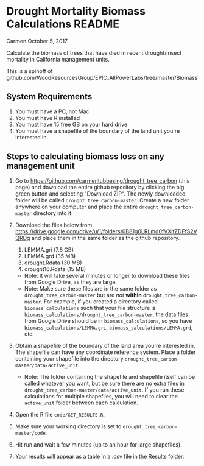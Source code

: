 Drought Mortality Biomass Calculations README
================
Carmen
October 5, 2017

Calculate the biomass of trees that have died in recent drought/insect mortality in California management units.

This is a spinoff of github.com/WoodResourcesGroup/EPIC\_AllPowerLabs/tree/master/Biomass

System Requirements
--------------------------------------------------------

1. You must have a PC, not Mac
2. You must have R installed
3. You must have 15 free GB on your hard drive 
4. You must have a shapefile of the boundary of the land unit you're interested in.

Steps to calculating biomass loss on any management unit
--------------------------------------------------------

1.  Go to <https://github.com/carmentubbesing/drought_tree_carbon> (this page) and download the entire github repository by clicking the big green button and selecting "Download ZIP". The newly downloaded folder will be called `drought_tree_carbon-master`. Create a new folder anywhere on your computer and place the entire `drought_tree_carbon-master` directory into it. 

2.  Download the files below from <https://drive.google.com/drive/u/1/folders/0B81g0LRLmd0fVXlfZDFfS2VQRDg> and place them in the same folder as the github repository.
    1.  LEMMA.gri (7.8 GB)
    2.  LEMMA.grd (35 MB)
    3.  drought.Rdata (30 MB)
    4.  drought16.Rdata (15 MB)

    -   Note: It will take several minutes or longer to download these files from Google Drive, as they are large.
    -   Note: Make sure these files are in the same folder as `drought_tree_carbon-master` but are *not* **within** `drought_tree_carbon-master`. For example, if you created a directory called `biomass_calculations` such that your file structure is `biomass_calculations/drought_tree_carbon-master`, the data files from Google Drive should be in `biomass_calculations`, so you have `biomass_calculations/LEMMA.gri`, `biomass_calculations/LEMMA.grd`, etc.

4.  Obtain a shapefile of the boundary of the land area you're interested in. The shapefile can have any coordinate reference system. Place a folder containing your shapefile into the directory `drought_tree_carbon-master/data/active_unit`.
    -   Note: The folder containing the shapefile and shapefile itself can be called whatever you want, but be sure there are no extra files in `drought_tree_carbon-master/data/active_unit`. If you run these calculations for multiple shapefiles, you will need to clear the `active_unit` folder between each calculation.

5.  Open the R file `code/GET_RESULTS.R`. 

6.  Make sure your working directory is set to `drought_tree_carbon-master/code`.

7.  Hit run and wait a few minutes (up to an hour for large shapefiles).

8.  Your results will appear as a table in a .csv file in the Results folder.
